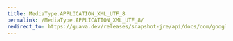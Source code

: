 ```yaml
---
title: MediaType.APPLICATION_XML_UTF_8
permalink: /MediaType.APPLICATION_XML_UTF_8/
redirect_to: https://guava.dev/releases/snapshot-jre/api/docs/com/google/common/net/MediaType.html#APPLICATION_XML_UTF_8
---
```

